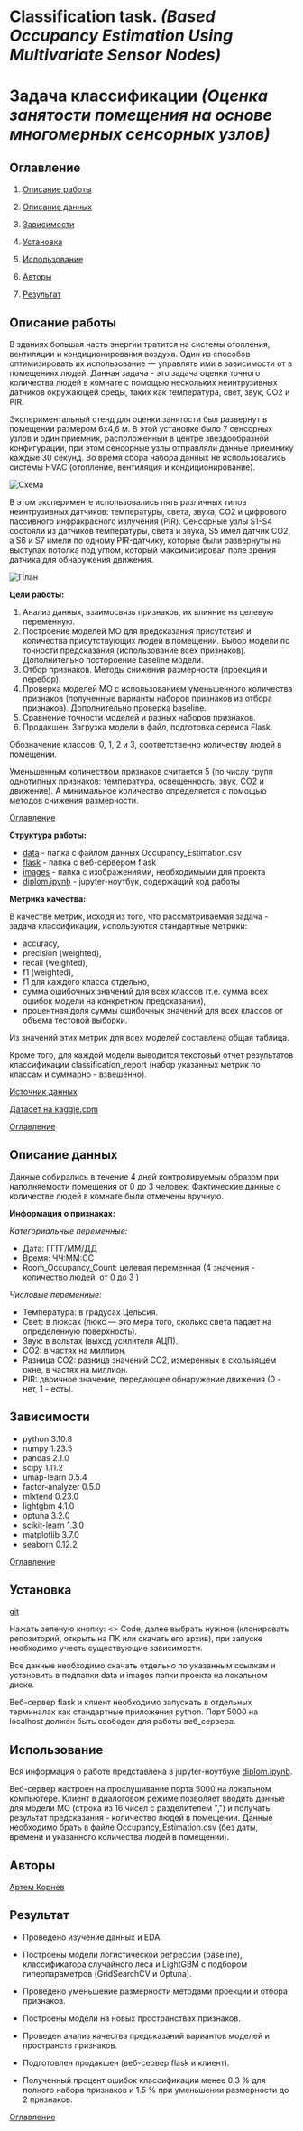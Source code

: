 # **Classification task.** *(Based Occupancy Estimation Using Multivariate Sensor Nodes)*

# **Задача классификации** *(Оценка занятости помещения на основе многомерных сенсорных узлов)*



## Оглавление

1. [Описание работы](#описание-работы)

2. [Описание данных](#описание-данных)

3. [Зависимости](#зависимости)

4. [Установка](#установка)

5. [Использование](#использование)

6. [Авторы](#авторы)

7. [Результат](#результат)

## Описание работы

В зданиях большая часть энергии тратится на системы отопления, вентиляции и кондиционирования воздуха. Один из способов оптимизировать их использование — управлять ими в зависимости от в помещениях людей. Данная задача - это задача оценки точного количества людей в комнате с помощью нескольких неинтрузивных датчиков окружающей среды, таких как температура, свет, звук, CO2 и PIR.

Экспериментальный стенд для оценки занятости был развернут в помещении размером 6х4,6 м. В этой установке было 7 сенсорных узлов и один приемник, расположенный в центре звездообразной конфигурации, при этом сенсорные узлы отправляли данные приемнику каждые 30 секунд. Во время сбора набора данных не использовались системы HVAC (отопление, вентиляция и кондиционирование).

![Схема](./images/scheme.png)

В этом эксперименте использовались пять различных типов неинтрузивных датчиков: температуры, света, звука, CO2 и цифрового пассивного инфракрасного излучения (PIR). Сенсорные узлы S1-S4 состояли из датчиков температуры, света и звука, S5 имел датчик CO2, а S6 и S7 имели по одному PIR-датчику, которые были развернуты на выступах потолка под углом, который максимизировал поле зрения датчика для обнаружения движения.

![План](./images/plan.png)

**Цели работы:**

1. Анализ данных, взаимосвязь признаков, их влияние на целевую переменную.
2. Построение моделей МО для предсказания присутствия и количества присутствующих людей в помещении. Выбор модели по точности предсказания (использование всех признаков). Дополнительно постороение baseline модели.
3. Отбор признаков. Методы снижения размерности (проекция и перебор).
4. Проверка моделей МО с использованием уменьшенного количества признаков (полученные варианты наборов признаков из отбора признаков). Дополнительно проверка baseline.
5. Сравнение точности моделей и разных наборов признаков.
6. Продакшен. Загрузка модели в файл, подготовка сервиса Flask.

Обозначение классов: 0, 1, 2 и 3, соответственно количеству людей в помещении.

Уменьшенным количеством признаков считается 5 (по числу групп однотипных признаков: температура, освещенность, звук, СО2 и движение). А минимальное количество определяется с помощью методов снижения размерности.

[Оглавление](#оглавление)

**Структура работы:**

* [data](./data/) - папка с файлом данных Occupancy_Estimation.csv
* [flask](./flask/) - папка с веб-сервером flask
* [images](./images) - папка с изображениями, необходимыми для проекта
* [diplom.ipynb](./diplom.ipynb) - jupyter-ноутбук, содержащий код работы


**Метрика качества:**

В качестве метрик, исходя из того, что рассматриваемая задача - задача классификации, используются стандартные метрики:

- accuracy,
- precision (weighted),
- recall (weighted),
- f1 (weighted),
- f1 для каждого класса отдельно,
- сумма ошибочных значений для всех классов (т.е. сумма всех ошибок модели на конкретном предсказании),
- процентная доля суммы ошибочных значений для всех классов от объема тестовой выборки.

Из значений этих метрик для всех моделей составлена общая таблица.

Кроме того, для каждой модели выводится текстовый отчет результатов классификации classification_report (набор указанных метрик по классам и суммарно - взвешенно).

[Источник данных](https://www.semanticscholar.org/paper/Machine-Learning-Based-Occupancy-Estimation-Using-Singh-Jain/e631ea26f0fd88541f42b4e049d63d6b52d6d3ac)

[Датасет на kaggle.com](https://www.kaggle.com/datasets/ananthr1/room-occupancy-estimation-data-set)

[Оглавление](#оглавление)

## Описание данных

Данные собирались в течение 4 дней контролируемым образом при наполняемости помещения от 0 до 3 человек. Фактические данные о количестве людей в комнате были отмечены вручную.

**Информация о признаках:**

*Категориальные переменные:*

* Дата: ГГГГ/ММ/ДД
* Время: ЧЧ:ММ:СС
* Room_Occupancy_Count: целевая переменная (4 значения - количество людей, от 0 до 3 )

*Числовые переменные:*

* Температура: в градусах Цельсия.
* Свет: в люксах (люкс — это мера того, сколько света падает на определенную поверхность).
* Звук: в вольтах (выход усилителя АЦП).
* CO2: в частях на миллион.
* Разница CO2: разница значений CO2, измеренных в скользящем окне, в частях на миллион.
* PIR: двоичное значение, передающее обнаружение движения (0 - нет, 1 - есть).

## Зависимости

- python 3.10.8
- numpy 1.23.5
- pandas 2.1.0
- scipy 1.11.2
- umap-learn 0.5.4
- factor-analyzer 0.5.0
- mlxtend 0.23.0
- lightgbm 4.1.0
- optuna 3.2.0
- scikit-learn 1.3.0
- matplotlib 3.7.0
- seaborn 0.12.2

[Оглавление](#оглавление)

## Установка

[git](https://github.com/ArtemKornev0/Classification-task.-Based-Occupancy-Estimation-Using-Multivariate-Sensor-Nodes-)

Нажать зеленую кнопку: <> Code, далее выбрать нужное (клонировать репозиторий, открыть на ПК или скачать его архив), при запуске необходимо учесть существующие зависимости.

Все данные необходимо скачать отдельно по указанным ссылкам и установить в подпапки data и images папки проекта на локальном диске.

Веб-сервер flask и клиент необходимо запускать в отдельных терминалах как стандартные приложения python. Порт 5000 на localhost должен быть свободен для работы веб_сервера.

## Использование

Вся информация о работе представлена в jupyter-ноутбуке [diplom.ipynb](diplom.ipynb).

Веб-сервер настроен на прослушивание порта 5000 на локальном компьютере. Клиент в диалоговом режиме позволяет вводить данные для модели МО (строка из 16 чисел с разделителем ",") и получать результат предсказания - количество людей в помещении. Данные необходимо брать в файле Occupancy_Estimation.csv (без даты, времени и указанного количества людей в помещении).

## Авторы

[Артем Корнев](https://t.me/@ArtemKornev0)

## Результат

* Проведено изучение данных и EDA.

* Построены модели логистической регрессии (baseline), классификатора случайного леса и LightGBM с подбором гиперпараметров (GridSearchCV и Optuna).

* Проведено уменьшение размерности методами проекции и отбора признаков.

* Построены модели на новых пространствах признаков.

* Проведен анализ качества предсказаний вариантов моделей и пространств признаков.

* Подготовлен продакшен (веб-сервер flask и клиент).

* Полученный процент ошибок классификации менее 0.3 % для полного набора признаков и 1.5 % при уменьшении размерности до 2 признаков.

[Оглавление](#оглавление)
